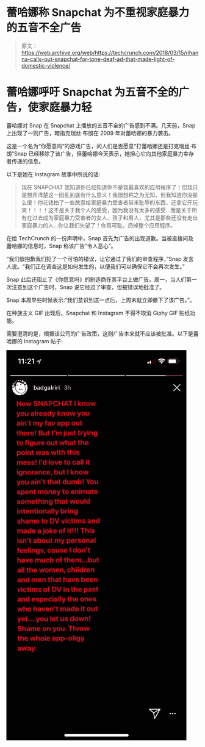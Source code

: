 # 蕾哈娜称 Snapchat 为不重视家庭暴力的五音不全广告 

> 原文：<https://web.archive.org/web/https://techcrunch.com/2018/03/15/rihanna-calls-out-snapchat-for-tone-deaf-ad-that-made-light-of-domestic-violence/>

# 蕾哈娜呼吁 Snapchat 为五音不全的广告，使家庭暴力轻

蕾哈娜对 Snap 在 Snapchat 上播放的五音不全的广告感到不满。几天前，Snap 上出现了一则广告，暗指克瑞丝·布朗在 2009 年对蕾哈娜的暴力袭击。

这是一个名为“你愿意吗”的游戏广告，问人们是否愿意“打蕾哈娜还是打克瑞丝·布朗”Snap 已经移除了该广告，但蕾哈娜今天表示，她担心它向其他家庭暴力幸存者传递的信息。

以下是她在 Instagram 故事中所说的话:

> 现在 SNAPCHAT 我知道你已经知道你不是我最喜欢的应用程序了！但我只是想弄清楚这一团乱到底有什么意义！我很想称之为无知，但我知道你没那么傻！你花钱拍了一些故意给家庭暴力受害者带来耻辱的东西，还拿它开玩笑！！！！这不是关于我个人的感受，因为我没有太多的感受…而是关于所有在过去成为家庭暴力受害者的女人、孩子和男人，尤其是那些还没有走出家庭暴力的人…你让我们失望了！你真可耻。扔掉整个应用程序。

在给 TechCrunch 的一份声明中，Snap 首先为广告的出现道歉。当被直接问及蕾哈娜的信息时，Snap 称该广告“令人恶心”。

“我们很抱歉我们犯了一个可怕的错误，让它通过了我们的审查程序，”Snap 发言人说。“我们正在调查这是如何发生的，以便我们可以确保它不会再次发生。”

Snap 此后还阻止了《你愿意吗》的制造商在其平台上做广告。周一，当人们第一次注意到这个广告时，Snap 说它经过了审查，但被错误地批准了。

Snap 本周早些时候表示:“我们意识到这一点后，上周末就立即撤下了该广告。”。

在种族主义 GIF 出现后，Snapchat 和 Instagram 不得不取消 Giphy GIF 贴纸功能。

需要澄清的是，根据该公司的广告政策，这则广告本来就不应该被批准。以下是蕾哈娜的 Instagram 帖子:

![](img/67b2ca550e35a9544f0e315c026441b8.png)